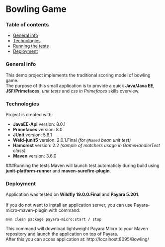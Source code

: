 # Bowling Game 

### Table of contents
* [General info](#general-info)
* [Technologies](#technologies)
* [Running the tests](#running-the-tests)
* [Deployment](#deployment)

### General info
This demo project implements the traditional scoring model of bowling game.<br />
The purpose of this small application is to provide a quick **Java/Java EE**, **JSF/Primefaces**, *unit tests* and *css in Primefaces* skills overview.

### Technologies
Project is created with:<br />
* **JavaEE-Api** version: 8.0.1<br />
* **Primefaces** version: 8.0<br />
* **JUnit** version: 5.6.1<br />
* **Weld-junit5** version: 2.0.1.Final *(for `@Named` bean unit test)*<br />
* **Hamcrest** version: 2.2 *(sample of matchers usage in GameHandlerTest class)*<br />
* **Maven** version: 3.6.0

###Running the tests
Maven will launch test automaticly during build using **junit-platform-runner** and **maven-surefire-plugin**.

### Deployment
Application was tested on **Wildfly 19.0.0.Final** and **Payara 5.201**.<br /><br />
If you do not want to install an application server, you can use Payara-micro-maven-plugin with command:
```
mvn clean package payara-micro:start / stop
```
This command will download lightweight Payara Micro to your Maven repository and launch the application on top of Payara.<br />
After this you can acces application at: http://localhost:8095/Bowling/ <br /><br />